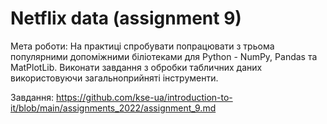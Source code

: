 #  Netflix data (assignment 9)

Мета роботи:
На практиці спробувати попрацювати з трьома популярними допоміжними біліотеками для Python - NumPy, Pandas та MatPlotLib. Виконати завдання з обробки табличних даних використовуючи загальноприйняті інструменти.

Завдання: https://github.com/kse-ua/introduction-to-it/blob/main/assignments_2022/assignment_9.md
